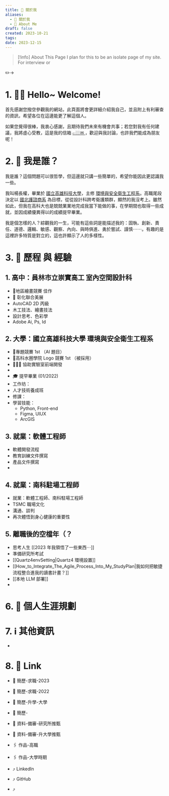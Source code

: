 ```yaml
---
title: 🍄 關於我
aliases:
  - 🍄 關於我
  - 🍄 About Me
draft: false
created: 2023-10-21
tags: 
date: 2023-12-15
---
```


> [!info] About This Page
> I plan for this to be an  isolate page of my site. For interview or 

✏️→

# 1. 👋🏼 Hello~ Welcome!

首先感謝您撥空參觀我的網站，此頁面將會更詳細介紹我自己，並且附上有利審查的資訊，希望各位在這邊能更了解這個人。

如果您覺得很棒，我衷心感謝，且期待我們未來有機會共事；若您對我有任何建議，我將虛心受教，這是我的信箱 <a href="mailto:C107107142+mySite@nkust.edu.tw, ss1041310413+mySite@gmail.com"><u> 👉🏼✉︎ </u></a>，歡迎與我討論，也許我們能成為朋友呢！

# 2. 🤔 我是誰？

我是誰？這個問題可以很哲學，但這邊就只講一些簡單的，希望你能因此更認識我一些。

我叫楊長權，畢業於 [國立高雄科技大學](https://www.nkust.edu.tw)，主修 [環境與安全衛生工程系](https://she.nkust.edu.tw/)。高職尾段決定以 [國北護諮商系](https://dthc.ntunhs.edu.tw) 為目標，從從設計科跨考衛護類群，顯然的我沒考上。雖然如此，但我在高科大也是兢兢業業地完成我當下能做的事，在學期間也取得一些成就，並因成績優異得以的成績提早畢業。

我是個怎樣的人？綜觀我的一生，可能有這些詞是能描述我的：固執、創新、責任、道德、邏輯、敏感、觀察、內向、與時俱進、勇於嘗試、謹慎⋯⋯。有趣的是這裡許多特質是對立的，這也許顯示了人的多樣性。

# 3. 📜 歷程 與 經驗

## 1. 高中：員林市立崇實高工 室內空間設計科
- 🏅地區繪畫競賽 佳作
- 🎨 彰化聯合美展
- AutoCAD 2D 丙級
- 木工技法、繪畫技法
- 設計思考、色彩學
- Adobe Ai, Ps, Id 
## 2. 大學：國立高雄科技大學 環境與安全衛生工程系
- 🏅專題競賽 1st （AI 題目）
- 🏅高科水圈學院 Logo 競賽 1st （被採用）
- 🧑🏼‍💻 協助實驗室前端開發
- 
- 🎓 提早畢業 (01/2022)
- 工作坊：
- 人才技術養成班
- 修課：
- 學習技能：
	- Python, Front-end
	- Figma, UIUX
	- ArcGIS
## 3. 就業：軟體工程師
- 軟體開發流程
- 教育訓練文件撰寫
- 產品文件撰寫
- 
## 4. 就業：南科駐場工程師
- 就業：軟體工程師、南科駐場工程師
- TSMC 職場文化
- 溝通、談判
- 再次體悟到身心健康的重要性
## 5. 離職後的空檔年（？
- 思考人生 [[2023 年我領悟了一些東西⋯]]
- 準備研究所考試
- [[Quartz4envSetting|Quartz4 環境設置]]
- [[How_to_Integrate_The_Agile_Process_Into_My_StudyPlan|我如何把敏捷流程整合進我的讀書計畫？]]
- [[本地 LLM 部署]]
- 

# 6. 💼 個人生涯規劃



# 7. ℹ️ 其他資訊

- 

# 8. 🔗 Link

- 📎 簡歷-求職-2023
- 📎 簡歷-求職-2022
- 📎 簡歷-升學-大學

- 📎 簡歷-
- 📎 資料-備審-研究所推甄
- 📎 資料-備審-升大學推甄
- 🖇️ 作品-高職
- 🖇️ 作品-大學時期
- ⤴️ LinkedIn
- ⤴️ GitHub
- ⤴️ 
